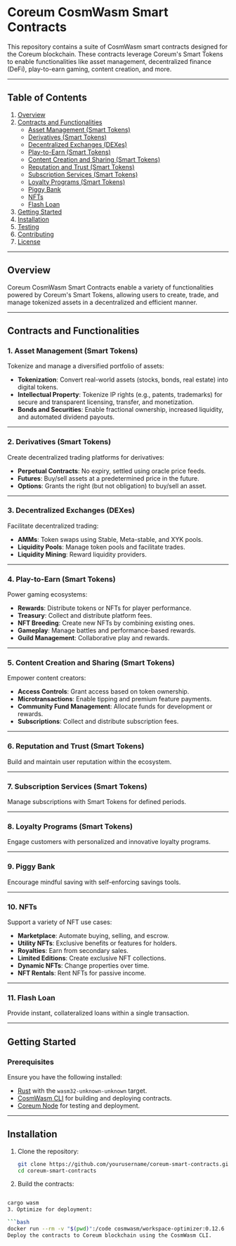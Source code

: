 # Coreum CosmWasm Smart Contracts

This repository contains a suite of CosmWasm smart contracts designed for the Coreum blockchain. These contracts leverage Coreum's Smart Tokens to enable functionalities like asset management, decentralized finance (DeFi), play-to-earn gaming, content creation, and more.

---

## Table of Contents

1. [Overview](#overview)  
2. [Contracts and Functionalities](#contracts-and-functionalities)  
   - [Asset Management (Smart Tokens)](#1-asset-management-smart-tokens)  
   - [Derivatives (Smart Tokens)](#2-derivatives-smart-tokens)  
   - [Decentralized Exchanges (DEXes)](#3-decentralized-exchanges-dexes)  
   - [Play-to-Earn (Smart Tokens)](#4-play-to-earn-smart-tokens)  
   - [Content Creation and Sharing (Smart Tokens)](#5-content-creation-and-sharing-smart-tokens)  
   - [Reputation and Trust (Smart Tokens)](#6-reputation-and-trust-smart-tokens)  
   - [Subscription Services (Smart Tokens)](#7-subscription-services-smart-tokens)  
   - [Loyalty Programs (Smart Tokens)](#8-loyalty-programs-smart-tokens)  
   - [Piggy Bank](#9-piggy-bank)  
   - [NFTs](#10-nfts)  
   - [Flash Loan](#11-flash-loan)  
3. [Getting Started](#getting-started)  
4. [Installation](#installation)  
5. [Testing](#testing)  
6. [Contributing](#contributing)  
7. [License](#license)  

---

## Overview

Coreum CosmWasm Smart Contracts enable a variety of functionalities powered by Coreum's Smart Tokens, allowing users to create, trade, and manage tokenized assets in a decentralized and efficient manner.

---

## Contracts and Functionalities

### 1. Asset Management (Smart Tokens)
Tokenize and manage a diversified portfolio of assets:
- **Tokenization**: Convert real-world assets (stocks, bonds, real estate) into digital tokens.
- **Intellectual Property**: Tokenize IP rights (e.g., patents, trademarks) for secure and transparent licensing, transfer, and monetization.
- **Bonds and Securities**: Enable fractional ownership, increased liquidity, and automated dividend payouts.

---

### 2. Derivatives (Smart Tokens)
Create decentralized trading platforms for derivatives:
- **Perpetual Contracts**: No expiry, settled using oracle price feeds.
- **Futures**: Buy/sell assets at a predetermined price in the future.
- **Options**: Grants the right (but not obligation) to buy/sell an asset.

---

### 3. Decentralized Exchanges (DEXes)
Facilitate decentralized trading:
- **AMMs**: Token swaps using Stable, Meta-stable, and XYK pools.
- **Liquidity Pools**: Manage token pools and facilitate trades.
- **Liquidity Mining**: Reward liquidity providers.

---

### 4. Play-to-Earn (Smart Tokens)
Power gaming ecosystems:
- **Rewards**: Distribute tokens or NFTs for player performance.
- **Treasury**: Collect and distribute platform fees.
- **NFT Breeding**: Create new NFTs by combining existing ones.
- **Gameplay**: Manage battles and performance-based rewards.
- **Guild Management**: Collaborative play and rewards.

---

### 5. Content Creation and Sharing (Smart Tokens)
Empower content creators:
- **Access Controls**: Grant access based on token ownership.
- **Microtransactions**: Enable tipping and premium feature payments.
- **Community Fund Management**: Allocate funds for development or rewards.
- **Subscriptions**: Collect and distribute subscription fees.

---

### 6. Reputation and Trust (Smart Tokens)
Build and maintain user reputation within the ecosystem.

---

### 7. Subscription Services (Smart Tokens)
Manage subscriptions with Smart Tokens for defined periods.

---

### 8. Loyalty Programs (Smart Tokens)
Engage customers with personalized and innovative loyalty programs.

---

### 9. Piggy Bank
Encourage mindful saving with self-enforcing savings tools.

---

### 10. NFTs
Support a variety of NFT use cases:
- **Marketplace**: Automate buying, selling, and escrow.
- **Utility NFTs**: Exclusive benefits or features for holders.
- **Royalties**: Earn from secondary sales.
- **Limited Editions**: Create exclusive NFT collections.
- **Dynamic NFTs**: Change properties over time.
- **NFT Rentals**: Rent NFTs for passive income.

---

### 11. Flash Loan
Provide instant, collateralized loans within a single transaction.

---

## Getting Started

### Prerequisites
Ensure you have the following installed:
- [Rust](https://www.rust-lang.org/tools/install) with the `wasm32-unknown-unknown` target.
- [CosmWasm CLI](https://docs.cosmwasm.com/docs/1.0/getting-started/installation) for building and deploying contracts.
- [Coreum Node](https://coreum.com/) for testing and deployment.

---

## Installation

1. Clone the repository:
   ```bash
   git clone https://github.com/yourusername/coreum-smart-contracts.git
   cd coreum-smart-contracts
2. Build the contracts:

```bash

cargo wasm
3. Optimize for deployment:

```bash
docker run --rm -v "$(pwd)":/code cosmwasm/workspace-optimizer:0.12.6
Deploy the contracts to Coreum blockchain using the CosmWasm CLI.
